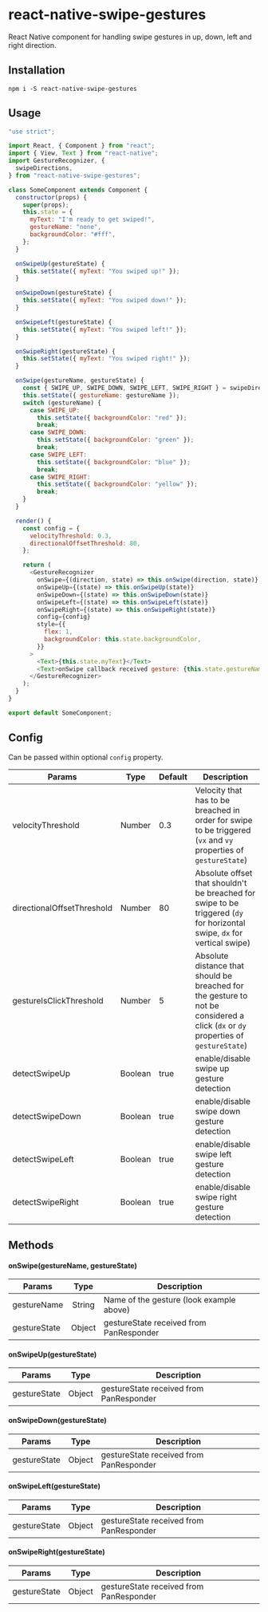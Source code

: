 # react-native-swipe-gestures

React Native component for handling swipe gestures in up, down, left and right direction.

## Installation

`npm i -S react-native-swipe-gestures`

## Usage

```javascript
"use strict";

import React, { Component } from "react";
import { View, Text } from "react-native";
import GestureRecognizer, {
  swipeDirections,
} from "react-native-swipe-gestures";

class SomeComponent extends Component {
  constructor(props) {
    super(props);
    this.state = {
      myText: "I'm ready to get swiped!",
      gestureName: "none",
      backgroundColor: "#fff",
    };
  }

  onSwipeUp(gestureState) {
    this.setState({ myText: "You swiped up!" });
  }

  onSwipeDown(gestureState) {
    this.setState({ myText: "You swiped down!" });
  }

  onSwipeLeft(gestureState) {
    this.setState({ myText: "You swiped left!" });
  }

  onSwipeRight(gestureState) {
    this.setState({ myText: "You swiped right!" });
  }

  onSwipe(gestureName, gestureState) {
    const { SWIPE_UP, SWIPE_DOWN, SWIPE_LEFT, SWIPE_RIGHT } = swipeDirections;
    this.setState({ gestureName: gestureName });
    switch (gestureName) {
      case SWIPE_UP:
        this.setState({ backgroundColor: "red" });
        break;
      case SWIPE_DOWN:
        this.setState({ backgroundColor: "green" });
        break;
      case SWIPE_LEFT:
        this.setState({ backgroundColor: "blue" });
        break;
      case SWIPE_RIGHT:
        this.setState({ backgroundColor: "yellow" });
        break;
    }
  }

  render() {
    const config = {
      velocityThreshold: 0.3,
      directionalOffsetThreshold: 80,
    };

    return (
      <GestureRecognizer
        onSwipe={(direction, state) => this.onSwipe(direction, state)}
        onSwipeUp={(state) => this.onSwipeUp(state)}
        onSwipeDown={(state) => this.onSwipeDown(state)}
        onSwipeLeft={(state) => this.onSwipeLeft(state)}
        onSwipeRight={(state) => this.onSwipeRight(state)}
        config={config}
        style={{
          flex: 1,
          backgroundColor: this.state.backgroundColor,
        }}
      >
        <Text>{this.state.myText}</Text>
        <Text>onSwipe callback received gesture: {this.state.gestureName}</Text>
      </GestureRecognizer>
    );
  }
}

export default SomeComponent;
```

## Config

Can be passed within optional `config` property.

| Params                     |  Type   | Default | Description                                                                                                                        |
| -------------------------- | :-----: | ------- | ---------------------------------------------------------------------------------------------------------------------------------- |
| velocityThreshold          | Number  | 0.3     | Velocity that has to be breached in order for swipe to be triggered (`vx` and `vy` properties of `gestureState`)                   |
| directionalOffsetThreshold | Number  | 80      | Absolute offset that shouldn't be breached for swipe to be triggered (`dy` for horizontal swipe, `dx` for vertical swipe)          |
| gestureIsClickThreshold    | Number  | 5       | Absolute distance that should be breached for the gesture to not be considered a click (`dx` or `dy` properties of `gestureState`) |
| detectSwipeUp              | Boolean | true    | enable/disable swipe up gesture detection                                                                                          |
| detectSwipeDown            | Boolean | true    | enable/disable swipe down gesture detection                                                                                        |
| detectSwipeLeft            | Boolean | true    | enable/disable swipe left gesture detection                                                                                        |
| detectSwipeRight           | Boolean | true    | enable/disable swipe right gesture detection                                                                                       |

## Methods

#### onSwipe(gestureName, gestureState)

| Params       |  Type  | Description                              |
| ------------ | :----: | ---------------------------------------- |
| gestureName  | String | Name of the gesture (look example above) |
| gestureState | Object | gestureState received from PanResponder  |

#### onSwipeUp(gestureState)

| Params       |  Type  | Description                             |
| ------------ | :----: | --------------------------------------- |
| gestureState | Object | gestureState received from PanResponder |

#### onSwipeDown(gestureState)

| Params       |  Type  | Description                             |
| ------------ | :----: | --------------------------------------- |
| gestureState | Object | gestureState received from PanResponder |

#### onSwipeLeft(gestureState)

| Params       |  Type  | Description                             |
| ------------ | :----: | --------------------------------------- |
| gestureState | Object | gestureState received from PanResponder |

#### onSwipeRight(gestureState)

| Params       |  Type  | Description                             |
| ------------ | :----: | --------------------------------------- |
| gestureState | Object | gestureState received from PanResponder |
